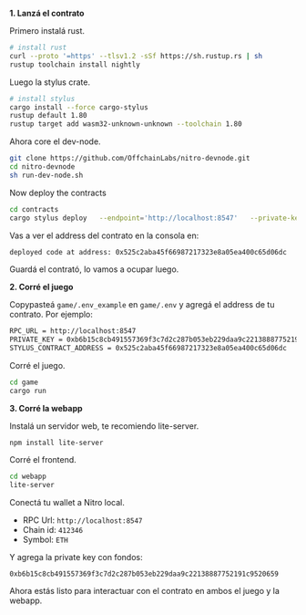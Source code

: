 

**1. Lanzá el contrato**

Primero instalá rust.

```bash
# install rust
curl --proto '=https' --tlsv1.2 -sSf https://sh.rustup.rs | sh
rustup toolchain install nightly
```

Luego la stylus crate.

```bash
# install stylus
cargo install --force cargo-stylus
rustup default 1.80
rustup target add wasm32-unknown-unknown --toolchain 1.80
```

Ahora core el dev-node.

```bash
git clone https://github.com/OffchainLabs/nitro-devnode.git
cd nitro-devnode
sh run-dev-node.sh
```

Now deploy the contracts

```bash
cd contracts
cargo stylus deploy   --endpoint='http://localhost:8547'   --private-key="0xb6b15c8cb491557369f3c7d2c287b053eb229daa9c22138887752191c9520659" --no-verify
```

Vas a ver el address del contrato en la consola en:

```bash
deployed code at address: 0x525c2aba45f66987217323e8a05ea400c65d06dc
```

Guardá el contrató, lo vamos a ocupar luego.

**2. Corré el juego**

Copypasteá `game/.env_example` en `game/.env` y agregá el address de tu contrato. Por ejemplo:

```bash
RPC_URL = http://localhost:8547
PRIVATE_KEY = 0xb6b15c8cb491557369f3c7d2c287b053eb229daa9c22138887752191c9520659
STYLUS_CONTRACT_ADDRESS = 0x525c2aba45f66987217323e8a05ea400c65d06dc
```

Corré el juego.

```bash
cd game
cargo run
```


**3. Corré la webapp**

Instalá un servidor web, te recomiendo lite-server.

```
npm install lite-server
```

Corré el frontend.

```bash
cd webapp
lite-server
```

Conectá tu wallet a Nitro local.

* RPC Url: `http://localhost:8547`
* Chain id: `412346`
* Symbol: `ETH`

Y agrega la private key con fondos:

`0xb6b15c8cb491557369f3c7d2c287b053eb229daa9c22138887752191c9520659`

Ahora estás listo para interactuar con el contrato en ambos el juego y la webapp.